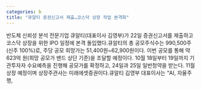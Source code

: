 ```yaml
---
categories: b
title: "큐알티 증권신고서 제출…코스닥 상장 작업 본격화"
---
```

반도체 신뢰성 분석 전문기업 큐알티(대표이사 김영부)가 22일 증권신고서를 제출하고 코스닥 상장을 위한 IPO 일정에 본격 돌입했다.큐알티의 총 공모주식수는 990,500주(신주 100%)로, 주당 공모 희망가는 51,400원~62,900원이다. 이번 공모를 통해 약 623억 원(희망 공모가 밴드 상단 기준)을 조달할 예정이다. 10월 18일부터 19일까지 기관투자자 수요예측을 진행해 공모가를 확정하고, 24일과 25일 일반청약을 받는다. 11월 상장 예정이며 상장주관사는 미래에셋증권이다.큐알티 김영부 대표이사는 “AI, 자율주행,